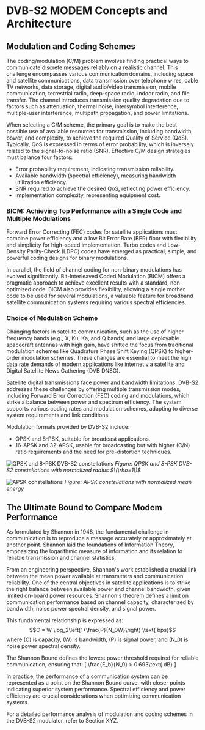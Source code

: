 # DVB-S2 MODEM Concepts and Architecture

## Modulation and Coding Schemes

The coding/modulation (C/M) problem involves finding practical ways to communicate discrete messages reliably on a realistic channel. This challenge encompasses various communication domains, including space and satellite communications, data transmission over telephone wires, cable TV networks, data storage, digital audio/video transmission, mobile communication, terrestrial radio, deep-space radio, indoor radio, and file transfer. The channel introduces transmission quality degradation due to factors such as attenuation, thermal noise, intersymbol interference, multiple-user interference, multipath propagation, and power limitations.

When selecting a C/M scheme, the primary goal is to make the best possible use of available resources for transmission, including bandwidth, power, and complexity, to achieve the required Quality of Service (QoS). Typically, QoS is expressed in terms of error probability, which is inversely related to the signal-to-noise ratio (SNR). Effective C/M design strategies must balance four factors:

- Error probability requirement, indicating transmission reliability.
- Available bandwidth (spectral efficiency), measuring bandwidth utilization efficiency.
- SNR required to achieve the desired QoS, reflecting power efficiency.
- Implementation complexity, representing equipment cost.

### BICM: Achieving Top Performance with a Single Code and Multiple Modulations

Forward Error Correcting (FEC) codes for satellite applications must combine power efficiency and a low Bit Error Rate (BER) floor with flexibility and simplicity for high-speed implementation. Turbo codes and Low-Density Parity-Check (LDPC) codes have emerged as practical, simple, and powerful coding designs for binary modulations.

In parallel, the field of channel coding for non-binary modulations has evolved significantly. Bit-Interleaved Coded Modulation (BICM) offers a pragmatic approach to achieve excellent results with a standard, non-optimized code. BICM also provides flexibility, allowing a single mother code to be used for several modulations, a valuable feature for broadband satellite communication systems requiring various spectral efficiencies.

### Choice of Modulation Scheme

Changing factors in satellite communication, such as the use of higher frequency bands (e.g., X, Ku, Ka, and Q bands) and large deployable spacecraft antennas with high gain, have shifted the focus from traditional modulation schemes like Quadrature Phase Shift Keying (QPSK) to higher-order modulation schemes. These changes are essential to meet the high data rate demands of modern applications like internet via satellite and Digital Satellite News Gathering (DVB DNSG).

Satellite digital transmissions face power and bandwidth limitations. DVB-S2 addresses these challenges by offering multiple transmission modes, including Forward Error Correction (FEC) coding and modulations, which strike a balance between power and spectrum efficiency. The system supports various coding rates and modulation schemes, adapting to diverse system requirements and link conditions.

Modulation formats provided by DVB-S2 include:
- QPSK and 8-PSK, suitable for broadcast applications.
- 16-APSK and 32-APSK, usable for broadcasting but with higher \(C/N\) ratio requirements and the need for pre-distortion techniques.

![QPSK and 8-PSK DVB-S2 constellations](figure-link-here) *Figure: QPSK and 8-PSK DVB-S2 constellations with normalized radius $\(\rho=1\)$*

![APSK constellations](figure-link-here) *Figure: APSK constellations with normalized mean energy*

## The Ultimate Bound to Compare Modem Performance

As formulated by Shannon in 1948, the fundamental challenge in communication is to reproduce a message accurately or approximately at another point. Shannon laid the foundations of Information Theory, emphasizing the logarithmic measure of information and its relation to reliable transmission and channel statistics.

From an engineering perspective, Shannon's work established a crucial link between the mean power available at transmitters and communication reliability. One of the central objectives in satellite applications is to strike the right balance between available power and channel bandwidth, given limited on-board power resources. Shannon's theorem defines a limit on communication performance based on channel capacity, characterized by bandwidth, noise power spectral density, and signal power.

This fundamental relationship is expressed as:
$$C = W \log_2\left(1+\frac{P}{N_0W}\right) \text{ bps}$$
where \(C\) is capacity, \(W\) is bandwidth, \(P\) is signal power, and \(N_0\) is noise power spectral density.

The Shannon Bound defines the lowest power threshold required for reliable communication, ensuring that:
\[
\frac{E_b}{N_0} > 0.693\text{ dB}
\]

In practice, the performance of a communication system can be represented as a point on the Shannon Bound curve, with closer points indicating superior system performance. Spectral efficiency and power efficiency are crucial considerations when optimizing communication systems.

For a detailed performance analysis of modulation and coding schemes in the DVB-S2 modulator, refer to Section XYZ.

